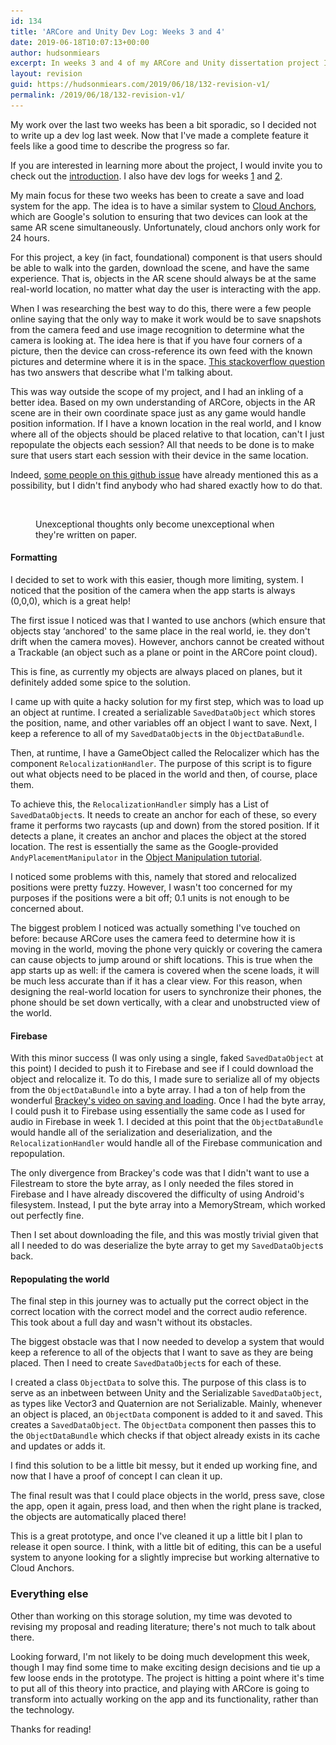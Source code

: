 ```yaml
---
id: 134
title: 'ARCore and Unity Dev Log: Weeks 3 and 4'
date: 2019-06-18T10:07:13+00:00
author: hudsonmiears
excerpt: In weeks 3 and 4 of my ARCore and Unity dissertation project I spent most of my time developing a cloud storage save system for real-world locations.
layout: revision
guid: https://hudsonmiears.com/2019/06/18/132-revision-v1/
permalink: /2019/06/18/132-revision-v1/
---
```

My work over the last two weeks has been a bit sporadic, so I decided not to write up a dev log last week. Now that I've made a complete feature it feels like a good time to describe the progress so far.

If you are interested in learning more about the project, I would invite you to check out the [introduction](https://hudsonmiears.com/2019/05/28/arcore-and-unity-dev-log-introduction/). I also have dev logs for weeks [1](https://hudsonmiears.com/2019/05/28/arcore-and-unity-dev-log-week-1/) and [2](https://hudsonmiears.com/2019/06/04/arcore-and-unity-dev-log-week-2/).

My main focus for these two weeks has been to create a save and load system for the app. The idea is to have a similar system to [Cloud Anchors](https://codelabs.developers.google.com/codelabs/arcore-cloud-anchors/index.html#0), which are Google's solution to ensuring that two devices can look at the same AR scene simultaneously. Unfortunately, cloud anchors only work for 24 hours.

For this project, a key (in fact, foundational) component is that users should be able to walk into the garden, download the scene, and have the same experience. That is, objects in the AR scene should always be at the same real-world location, no matter what day the user is interacting with the app.

When I was researching the best way to do this, there were a few people online saying that the only way to make it work would be to save snapshots from the camera feed and use image recognition to determine what the camera is looking at. The idea here is that if you have four corners of a picture, then the device can cross-reference its own feed with the known pictures and determine where it is in the space. [This stackoverflow question](https://stackoverflow.com/questions/46304053/can-i-save-ar-data-for-reuse) has two answers that describe what I'm talking about.

This was way outside the scope of my project, and I had an inkling of a better idea. Based on my own understanding of ARCore, objects in the AR scene are in their own coordinate space just as any game would handle position information. If I have a known location in the real world, and I know where all of the objects should be placed relative to that location, can't I just repopulate the objects each session? All that needs to be done is to make sure that users start each session with their device in the same location.

Indeed, [some people on this github issue](https://github.com/google-ar/arcore-android-sdk/issues/94) have already mentioned this as a possibility, but I didn't find anybody who had shared exactly how to do that.<figure class="wp-block-image">

<img src="/wp-content/uploads/2019/06/savingloading-1024x768.jpg" alt="" class="wp-image-133" srcset="/wp-content/uploads/2019/06/savingloading-1024x768.jpg 1024w, /wp-content/uploads/2019/06/savingloading-300x225.jpg 300w, /wp-content/uploads/2019/06/savingloading-768x576.jpg 768w" sizes="(max-width: 1024px) 100vw, 1024px" /> <figcaption>Unexceptional thoughts only become unexceptional when they're written on paper.</figcaption></figure> 

#### Formatting

I decided to set to work with this easier, though more limiting, system. I noticed that the position of the camera when the app starts is always (0,0,0), which is a great help!

The first issue I noticed was that I wanted to use anchors (which ensure that objects stay &#8216;anchored' to the same place in the real world, ie. they don't drift when the camera moves). However, anchors cannot be created without a Trackable (an object such as a plane or point in the ARCore point cloud).

This is fine, as currently my objects are always placed on planes, but it definitely added some spice to the solution.

I came up with quite a hacky solution for my first step, which was to load up an object at runtime. I created a serializable `SavedDataObject` which stores the position, name, and other variables off an object I want to save. Next, I keep a reference to all of my `SavedDataObject`s in the `ObjectDataBundle`.

Then, at runtime, I have a GameObject called the Relocalizer which has the component `RelocalizationHandler`. The purpose of this script is to figure out what objects need to be placed in the world and then, of course, place them.

To achieve this, the `RelocalizationHandler` simply has a List of `SavedDataObject`s. It needs to create an anchor for each of these, so every frame it performs two raycasts (up and down) from the stored position. If it detects a plane, it creates an anchor and places the object at the stored location. The rest is essentially the same as the Google-provided `AndyPlacementManipulator` in the [Object Manipulation tutorial](https://github.com/google-ar/arcore-unity-sdk/blob/master/Assets/GoogleARCore/Examples/ObjectManipulation/Scripts/AndyPlacementManipulator.cs).

I noticed some problems with this, namely that stored and relocalized positions were pretty fuzzy. However, I wasn't too concerned for my purposes if the positions were a bit off; 0.1 units is not enough to be concerned about.

The biggest problem I noticed was actually something I've touched on before: because ARCore uses the camera feed to determine how it is moving in the world, moving the phone very quickly or covering the camera can cause objects to jump around or shift locations. This is true when the app starts up as well: if the camera is covered when the scene loads, it will be much less accurate than if it has a clear view. For this reason, when designing the real-world location for users to synchronize their phones, the phone should be set down vertically, with a clear and unobstructed view of the world.

#### Firebase

With this minor success (I was only using a single, faked `SavedDataObject` at this point) I decided to push it to Firebase and see if I could download the object and relocalize it. To do this, I made sure to serialize all of my objects from the `ObjectDataBundle` into a byte array. I had a ton of help from the wonderful [Brackey's video on saving and loading](https://www.youtube.com/watch?v=XOjd_qU2Ido&t=713s). Once I had the byte array, I could push it to Firebase using essentially the same code as I used for audio in Firebase in week 1. I decided at this point that the `ObjectDataBundle` would handle all of the serialization and deserialization, and the `RelocalizationHandler` would handle all of the Firebase communication and repopulation.

The only divergence from Brackey's code was that I didn't want to use a Filestream to store the byte array, as I only needed the files stored in Firebase and I have already discovered the difficulty of using Android's filesystem. Instead, I put the byte array into a MemoryStream, which worked out perfectly fine.

Then I set about downloading the file, and this was mostly trivial given that all I needed to do was deserialize the byte array to get my `SavedDataObject`s back.

#### Repopulating the world

The final step in this journey was to actually put the correct object in the correct location with the correct model and the correct audio reference. This took about a full day and wasn't without its obstacles.

The biggest obstacle was that I now needed to develop a system that would keep a reference to all of the objects that I want to save as they are being placed. Then I need to create `SavedDataObject`s for each of these.

I created a class `ObjectData` to solve this. The purpose of this class is to serve as an inbetween between Unity and the Serializable `SavedDataObject`, as types like Vector3 and Quaternion are not Serializable. Mainly, whenever an object is placed, an `ObjectData` component is added to it and saved. This creates a `SavedDataObject`. The `ObjectData` component then passes this to the `ObjectDataBundle` which checks if that object already exists in its cache and updates or adds it.

I find this solution to be a little bit messy, but it ended up working fine, and now that I have a proof of concept I can clean it up.

The final result was that I could place objects in the world, press save, close the app, open it again, press load, and then when the right plane is tracked, the objects are automatically placed there!

This is a great prototype, and once I've cleaned it up a little bit I plan to release it open source. I think, with a little bit of editing, this can be a useful system to anyone looking for a slightly imprecise but working alternative to Cloud Anchors.

### Everything else

Other than working on this storage solution, my time was devoted to revising my proposal and reading literature; there's not much to talk about there.

Looking forward, I'm not likely to be doing much development this week, though I may find some time to make exciting design decisions and tie up a few loose ends in the prototype. The project is hitting a point where it's time to put all of this theory into practice, and playing with ARCore is going to transform into actually working on the app and its functionality, rather than the technology.

Thanks for reading!